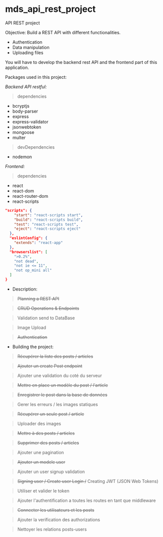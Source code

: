 # mds_api_rest_project
API REST project

Objective: Build a REST API with different functionalities. 

- Authentication
- Data manipulation
- Uploading files

You will have to develop the backend rest API and the frontend  part of this application.

Packages used in this project:

*Backend API restful:*

> dependencies

- bcryptjs
- body-parser
- express
- express-validator
- jsonwebtoken
- mongoose
- multer

> devDependencies

- nodemon

*Frontend:*

> dependencies

- react
- react-dom
- react-router-dom
- react-scripts

```json
"scripts": {
    "start": "react-scripts start",
    "build": "react-scripts build",
    "test": "react-scripts test",
    "eject": "react-scripts eject"
  },
  "eslintConfig": {
    "extends": "react-app"
  },
  "browserslist": [
    ">0.2%",
    "not dead",
    "not ie <= 11",
    "not op_mini all"
  ]
}
```

- Description:

> ~~Planning a REST API~~

> ~~CRUD Operations & Endpoints~~

> Validation send to DataBase

> Image Upload

> ~~Authentication~~

- Building the project:

> ~~Récupérer la liste des posts / articles~~

> ~~Ajouter un create Post endpoint~~

> Ajouter une validation du coté du serveur

> ~~Mettre en place un modèle du post / l'article~~

> ~~Enregistrer le post dans la base de données~~

> Gerer les erreurs / les images statiques

> ~~Récupérer un seule post / article~~

> Uploader des images

> ~~Mettre à des posts / articles~~

> ~~Supprimer des posts / articles~~

> Ajouter une pagination

> ~~Ajouter un modele user~~

> Ajouter un user signup validation

> ~~Signing user / Create user Login /~~ Creating JWT (JSON Web Tokens)

> Utiliser et valider le token

> Ajouter l'authentification a toutes les routes en tant que middleware

> ~~Connecter les utilisateurs et les posts~~

> Ajouter la verification des authorizations

> Nettoyer les relations posts-users
